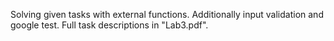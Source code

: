 Solving given tasks with external functions. Additionally input validation and google test. Full task descriptions in "Lab3.pdf".
